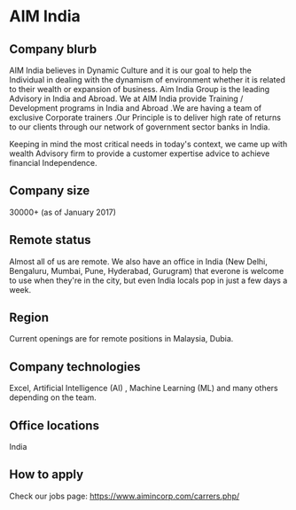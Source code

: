 # AIM India

## Company blurb

AIM India believes in Dynamic Culture and it is our goal to help the Individual in dealing with the dynamism of environment whether it is related to their wealth or expansion of business. Aim India Group is the leading Advisory in India and Abroad. We at AIM India provide Training / Development programs in India and Abroad .We are having a team of exclusive Corporate trainers .Our Principle is to deliver high rate of returns to our clients through our network of government sector banks in India.

Keeping in mind the most critical needs in today's context, we came up with wealth Advisory firm to provide a customer expertise advice to achieve financial Independence.

## Company size

30000+ (as of January 2017)

## Remote status

Almost all of us are remote. We also have an office in India (New Delhi, Bengaluru, Mumbai, Pune, Hyderabad, Gurugram) that everone is welcome to use when they're in the city, but even India locals pop in just a few days a week.

## Region

Current openings are for remote positions in Malaysia, Dubia.

## Company technologies

Excel, Artificial Intelligence (AI) , Machine Learning (ML) and many others depending on the team.

## Office locations

India

## How to apply

Check our jobs page: <https://www.aimincorp.com/carrers.php/>
